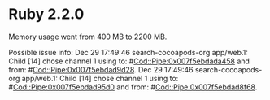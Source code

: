 Ruby 2.2.0
==========

Memory usage went from 400 MB to 2200 MB.

Possible issue info:
Dec 29 17:49:46 search-cocoapods-org app/web.1:  Child [14] chose channel 1 using to: #<Cod::Pipe:0x007f5ebdada458> and from: #<Cod::Pipe:0x007f5ebdad9d28>. 
Dec 29 17:49:46 search-cocoapods-org app/web.1:  Child [14] chose channel 1 using to: #<Cod::Pipe:0x007f5ebdad95d0> and from: #<Cod::Pipe:0x007f5ebdad8f68>. 